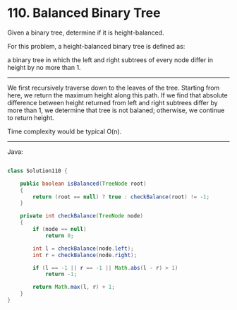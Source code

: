 # 110. Balanced Binary Tree

Given a binary tree, determine if it is height-balanced.

For this problem, a height-balanced binary tree is defined as:

a binary tree in which the left and right subtrees of every node differ in
height by no more than 1.

---

We first recursively traverse down to the leaves of the tree. Starting from
here, we return the maximum height along this path. If we find that absolute
difference between height returned from left and right subtrees differ by more
than 1, we determine that tree is not balaned; otherwise, we continue to return
height.

Time complexity would be typical O(n).

---

Java:

```java

class Solution110 {

    public boolean isBalanced(TreeNode root)
    {
        return (root == null) ? true : checkBalance(root) != -1;
    }

    private int checkBalance(TreeNode node)
    {
        if (node == null) 
            return 0;

        int l = checkBalance(node.left);
        int r = checkBalance(node.right);

        if (l == -1 || r == -1 || Math.abs(l - r) > 1)
            return -1;

        return Math.max(l, r) + 1;
    }
}

```
